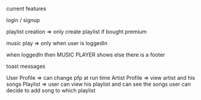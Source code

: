 current features

login / signup

playlist creation => only create playlist if bought premium

music play => only when user is loggedIn

when loggedIn then MUSIC PLAYER shows else there is a footer

toast messages

User Profile => can change pfp at run time
Artist Profile => view artist and his songs
Playlist => user can view his playlist and can see the songs user can decide to add song to which playlist
